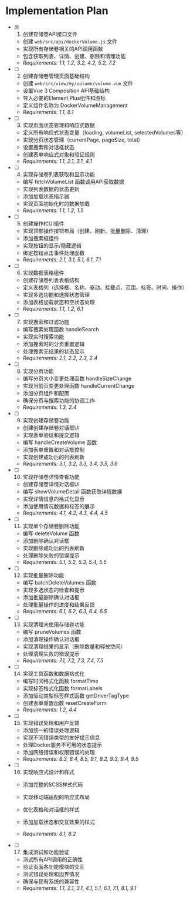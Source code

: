 # Implementation Plan

- [x] 1. 创建存储卷API接口文件


  - 创建 `web/src/api/dockerVolume.js` 文件
  - 实现所有存储卷相关的API调用函数
  - 包含获取列表、详情、创建、删除和清理功能
  - _Requirements: 1.1, 1.2, 3.2, 4.2, 5.2, 7.2_




- [ ] 2. 创建存储卷管理页面基础结构
  - 创建 `web/src/view/my/volume/volume.vue` 文件
  - 设置Vue 3 Composition API基础结构
  - 导入必要的Element Plus组件和图标
  - 定义组件名称为 DockerVolumeManagement
  - _Requirements: 1.1, 8.1_

- [ ] 3. 实现页面状态管理和响应式数据
  - 定义所有响应式状态变量（loading, volumeList, selectedVolumes等）
  - 实现分页状态管理（currentPage, pageSize, total）
  - 设置搜索和对话框状态
  - 创建表单响应式对象和验证规则
  - _Requirements: 1.1, 2.1, 3.1, 4.1_

- [ ] 4. 实现存储卷列表获取和显示功能
  - 编写 fetchVolumeList 函数调用API获取数据
  - 实现列表数据的状态更新
  - 添加加载状态指示器
  - 实现页面初始化时的数据加载
  - _Requirements: 1.1, 1.2, 1.5_

- [ ] 5. 创建操作栏UI组件
  - 实现顶部操作按钮布局（创建、刷新、批量删除、清理）
  - 添加搜索框组件
  - 实现按钮的显示/隐藏逻辑
  - 绑定按钮点击事件处理函数
  - _Requirements: 2.1, 3.1, 5.1, 6.1, 7.1_

- [ ] 6. 实现数据表格组件
  - 创建存储卷列表表格结构
  - 定义表格列（选择框、名称、驱动、挂载点、范围、标签、时间、操作）
  - 实现多选功能和选择状态管理
  - 添加表格加载状态和空状态处理
  - _Requirements: 1.1, 1.2, 6.1_

- [ ] 7. 实现搜索和过滤功能
  - 编写搜索处理函数 handleSearch
  - 实现实时搜索功能
  - 添加搜索时的分页重置逻辑
  - 处理搜索无结果的状态显示
  - _Requirements: 2.1, 2.2, 2.3, 2.4_

- [ ] 8. 实现分页功能
  - 编写分页大小变更处理函数 handleSizeChange
  - 实现当前页变更处理函数 handleCurrentChange
  - 添加分页组件和配置
  - 确保分页与搜索功能的协调工作
  - _Requirements: 1.3, 2.4_

- [ ] 9. 实现创建存储卷功能
  - 创建创建存储卷对话框UI
  - 实现表单验证和提交逻辑
  - 编写 handleCreateVolume 函数
  - 添加表单重置和对话框控制
  - 实现创建成功后的列表刷新
  - _Requirements: 3.1, 3.2, 3.3, 3.4, 3.5, 3.6_

- [ ] 10. 实现存储卷详情查看功能
  - 创建存储卷详情对话框UI
  - 编写 showVolumeDetail 函数获取详情数据
  - 实现详情信息的格式化显示
  - 添加使用情况数据和标签的展示
  - _Requirements: 4.1, 4.2, 4.3, 4.4, 4.5_

- [ ] 11. 实现单个存储卷删除功能
  - 编写 deleteVolume 函数
  - 添加删除确认对话框
  - 实现删除成功后的列表刷新
  - 处理删除失败的错误提示
  - _Requirements: 5.1, 5.2, 5.3, 5.4, 5.5_

- [ ] 12. 实现批量删除功能
  - 编写 batchDeleteVolumes 函数
  - 实现多选状态的检查和提示
  - 添加批量删除确认对话框
  - 处理批量操作的进度和结果反馈
  - _Requirements: 6.1, 6.2, 6.3, 6.4, 6.5_

- [ ] 13. 实现清理未使用存储卷功能
  - 编写 pruneVolumes 函数
  - 添加清理操作确认对话框
  - 实现清理结果的显示（删除数量和释放空间）
  - 处理清理失败的错误提示
  - _Requirements: 7.1, 7.2, 7.3, 7.4, 7.5_

- [ ] 14. 实现工具函数和数据格式化
  - 编写时间格式化函数 formatTime
  - 实现标签格式化函数 formatLabels
  - 添加驱动类型标签样式函数 getDriverTagType
  - 创建表单重置函数 resetCreateForm
  - _Requirements: 1.2, 4.4_

- [ ] 15. 实现错误处理和用户反馈
  - 添加统一的错误处理逻辑
  - 实现不同错误类型的友好提示信息
  - 处理Docker服务不可用的状态提示
  - 添加网络错误和权限错误的处理
  - _Requirements: 8.3, 8.4, 8.5, 9.1, 9.2, 9.3, 9.4, 9.5_

- [ ] 16. 实现响应式设计和样式
  - 添加完整的SCSS样式代码
  - 实现移动端适配的响应式布局


  - 优化表格和对话框的样式
  - 添加加载状态和交互效果的样式
  - _Requirements: 8.1, 8.2_

- [ ] 17. 集成测试和功能验证
  - 测试所有API调用的正确性
  - 验证页面各功能模块的交互
  - 测试错误处理和边界情况
  - 确保与现有系统的兼容性
  - _Requirements: 1.1, 2.1, 3.1, 4.1, 5.1, 6.1, 7.1, 8.1, 9.1_